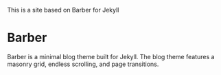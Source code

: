 This is a site based on Barber for Jekyll 

# Barber
Barber is a minimal blog theme built for Jekyll. The blog theme features a masonry grid, endless scrolling, and page transitions.
